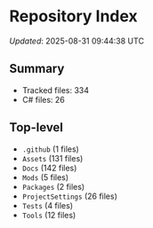 # Repository Index

_Updated_: 2025-08-31 09:44:38 UTC

## Summary
- Tracked files: 334
- C# files: 26

## Top-level
- `.github` (1 files)
- `Assets` (131 files)
- `Docs` (142 files)
- `Mods` (5 files)
- `Packages` (2 files)
- `ProjectSettings` (26 files)
- `Tests` (4 files)
- `Tools` (12 files)
